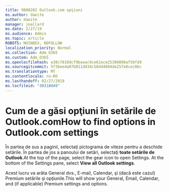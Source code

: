 ```yaml
---
title: 9000202 Outlook.com opţiuni
ms.author: daeite
author: daeite
manager: joallard
ms.date: 2/27/19
ms.audience: Admin
ms.topic: article
ROBOTS: NOINDEX, NOFOLLOW
localization_priority: Normal
ms.collection: Adm_O365
ms.custom: Adm_O365
ms.openlocfilehash: e30c7010dcf9baeac9ce61ece25309898af5bfd9
ms.sourcegitcommit: 5f3bee4a07b811d434c58d44604de257e8cec0bc
ms.translationtype: MT
ms.contentlocale: ro-RO
ms.lasthandoff: 02/27/2019
ms.locfileid: "30318049"
---
```

# <a name="how-to-find-options-in-outlookcom-settings"></a><span data-ttu-id="c7e45-102">Cum de a găsi opţiuni în setările de Outlook.com</span><span class="sxs-lookup"><span data-stu-id="c7e45-102">How to find options in Outlook.com settings</span></span>

<span data-ttu-id="c7e45-p101">În partea de sus a paginii, selectaţi pictograma de viteze pentru a deschide setările. În partea de jos a panoului de setări, selectaţi **toate setările de Outlook**.</span><span class="sxs-lookup"><span data-stu-id="c7e45-p101">At the top of the page, select the gear icon to open Settings. At the bottom of the Settings pane, select **View all Outlook settings**.</span></span>

<span data-ttu-id="c7e45-105">Acest lucru va arăta General dvs., E-mail, Calendar, şi (dacă este cazul) Premium setările şi opţiunile.</span><span class="sxs-lookup"><span data-stu-id="c7e45-105">This will show your General, Email, Calendar, and (if applicable) Premium settings and options.</span></span>